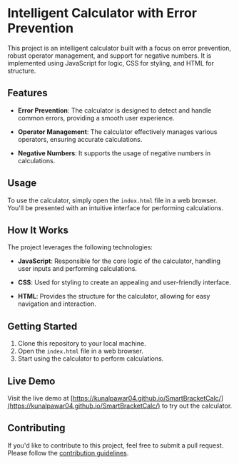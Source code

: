 # Intelligent Calculator with Error Prevention

This project is an intelligent calculator built with a focus on error prevention, robust operator management, and support for negative numbers. It is implemented using JavaScript for logic, CSS for styling, and HTML for structure.

## Features

- **Error Prevention**: The calculator is designed to detect and handle common errors, providing a smooth user experience.

- **Operator Management**: The calculator effectively manages various operators, ensuring accurate calculations.

- **Negative Numbers**: It supports the usage of negative numbers in calculations.

## Usage

To use the calculator, simply open the `index.html` file in a web browser. You'll be presented with an intuitive interface for performing calculations.

## How It Works

The project leverages the following technologies:

- **JavaScript**: Responsible for the core logic of the calculator, handling user inputs and performing calculations.

- **CSS**: Used for styling to create an appealing and user-friendly interface.

- **HTML**: Provides the structure for the calculator, allowing for easy navigation and interaction.

## Getting Started

1. Clone this repository to your local machine.
2. Open the `index.html` file in a web browser.
3. Start using the calculator to perform calculations.

## Live Demo

Visit the live demo at [https://kunalpawar04.github.io/SmartBracketCalc/](https://kunalpawar04.github.io/SmartBracketCalc/) to try out the calculator.

## Contributing

If you'd like to contribute to this project, feel free to submit a pull request. Please follow the [contribution guidelines](CONTRIBUTING.md).
